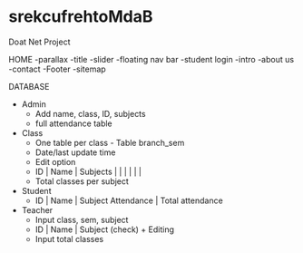 srekcufrehtoMdaB
================

Doat Net Project

HOME
-parallax
-title
-slider
-floating nav bar
-student login
-intro
-about us
-contact
-Footer
	-sitemap

DATABASE
- Admin
	- Add name, class, ID, subjects
	- full attendance table
- Class
	- One table per class - Table branch_sem
	- Date/last update time
	- Edit option
	- ID | Name | Subjects | | | | | |
	- Total classes per subject
- Student
	- ID | Name | Subject Attendance | Total attendance
- Teacher
	- Input class, sem, subject
	- ID | Name | Subject (check) + Editing
	- Input total classes

